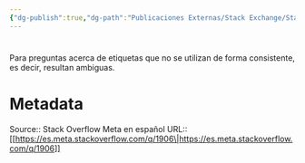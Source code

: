 ```yaml
---
{"dg-publish":true,"dg-path":"Publicaciones Externas/Stack Exchange/Stack Overflow en español/Stack Overflow en español Meta/es.meta.stackoverflow.com-1906.md","permalink":"/publicaciones-externas/stack-exchange/stack-overflow-en-espanol/stack-overflow-en-espanol-meta/es-meta-stackoverflow-com-1906/","hide":true,"noteIcon":"default","created":"2024-04-03T12:49:10.630-06:00","updated":"2024-04-05T16:44:01.242-06:00"}
---
```


# 

Para preguntas acerca de etiquetas que no se utilizan de forma consistente, es decir, resultan ambiguas.

# Metadata
Source:: Stack Overflow Meta en español
URL:: [[https://es.meta.stackoverflow.com/q/1906\|https://es.meta.stackoverflow.com/q/1906]]

